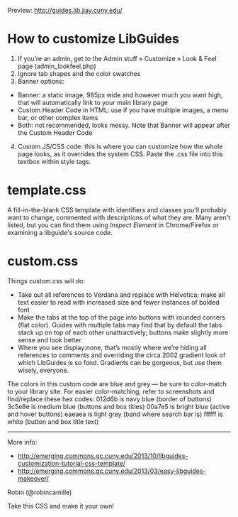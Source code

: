 Preview: http://guides.lib.jjay.cuny.edu/ 

# How to customize LibGuides #
1. If you’re an admin, get to the Admin stuff » Customize » Look & Feel page (admin_lookfeel.php)
2. Ignore tab shapes and the color swatches
3. Banner options:
  * Banner: a static image, 985px wide and however much you want high, that will automatically link to your main library page
  * Custom Header Code in HTML: use if you have multiple images, a menu bar, or other complex items
  * Both: not recommended, looks messy. Note that Banner will appear after the Custom Header Code
4. Custom JS/CSS code: this is where you can customize how the whole page looks, as it overrides the system CSS. Paste the .css file into this textbox within style tags.

# template.css #
A fill-in-the-blank CSS template with identifiers and classes you'll probably want to change, commented with descriptions of what they are. Many aren't listed, but you can find them using *Inspect Element* in Chrome/Firefox or examining a libguide's source code.

# custom.css #
Things custom.css will do:
* Take out all references to Verdana and replace with Helvetica; make all text easier to read with increased size and fewer instances of bolded font
* Make the tabs at the top of the page into buttons with rounded corners (flat color). Guides with multiple tabs may find that by default the tabs stack up on top of each other unattractively; buttons make slightly more sense and look better.
* Where you see display:none, that’s mostly where we’re hiding all references to comments and overriding the circa 2002 gradient look of which LibGuides is so fond. Gradients can be gorgeous, but use them wisely, everyone.

The colors in this custom code are blue and grey — be sure to color-match to your library site. For easier color-matching, refer to screenshots and find/replace these hex codes:
012d6b is navy blue (border of buttons)
3c5e8e is medium blue (buttons and box titles)
00a7e5 is bright blue (active and hover buttons)
eaeaea is light grey (band where search bar is)
ffffff is white (button and box title text)


---
More info: 
* http://emerging.commons.gc.cuny.edu/2013/10/libguides-customization-tutorial-css-template/
* http://emerging.commons.gc.cuny.edu/2013/03/easy-libguides-makeover/

Robin (@robincamille)

Take this CSS and make it your own! 
